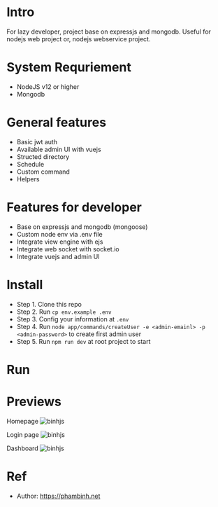 # Intro
For lazy developer, project base on expressjs and mongodb. Useful for nodejs web project or, nodejs webservice project.

# System Requriement
- NodeJS v12 or higher
- Mongodb

# General features
- Basic jwt auth
- Available admin UI with vuejs
- Structed directory
- Schedule
- Custom command
- Helpers

# Features for developer
- Base on expressjs and mongodb (mongoose)
- Custom node env via .env file
- Integrate view engine with ejs
- Integrate web socket with socket.io
- Integrate vuejs and admin UI

# Install
- Step 1. Clone this repo
- Step 2. Run `cp env.example .env`
- Step 3. Config your information at `.env`
- Step 4. Run `node app/commands/createUser -e <admin-emainl> -p <admin-password>` to create first admin user
- Step 5. Run `npm run dev` at root project to start

# Run

# Previews
Homepage
![binhjs](https://i.imgur.com/coKU2DE.png)

Login page
![binhjs](https://i.imgur.com/vuDPftI.png)

Dashboard
![binhjs](https://i.imgur.com/4tZbCtC.png)

# Ref
- Author: https://phambinh.net
